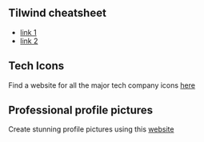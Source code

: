 ## Tilwind cheatsheet
- [link 1](https://tailwindcss.504b.cc/)
- [link 2](https://nerdcave.com/tailwind-cheat-sheet)

## Tech Icons
Find a website for all the major tech company icons [here](https://techicons.dev/)

## Professional profile pictures
Create stunning profile pictures using this [website](https://app.pfpmaker.com/)
